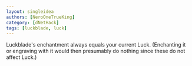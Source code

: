 ```yaml
---
layout: singleidea
authors: [NeroOneTrueKing]
category: [dNetHack]
tags: [luckblade, luck]
---
```

Luckblade's enchantment always equals your current Luck. (Enchanting it or
engraving with it would then presumably do nothing since these do not affect
Luck.)
